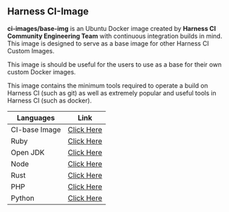 ## Harness CI-Image

**ci-images/base-img** is an Ubuntu Docker image created by **Harness CI Community Engineering Team** with continuous integration builds in mind. This image is designed to serve as a base image for other Harness CI Custom Images.

This image is should be useful for the users to use as a base for their own custom Docker images.

This image contains the minimum tools required to operate a build on Harness CI (such as git) as well as extremely popular and useful tools in Harness CI (such as docker).

| Languages | Link |
| --- | --- |
|CI-base Image| [Click Here](https://github.com/krishi0408/harness-ci-image/blob/main/base-image/22.04/Dockerfile) 
|Ruby|[Click Here](https://github.com/krishi0408/harness-ci-image/blob/main/custom-images/ruby/Dockerfile) |
|Open JDK| [Click Here](https://github.com/krishi0408/harness-ci-image/blob/main/custom-images/openjdk/Dockerfile) |
|Node| [Click Here](https://github.com/krishi0408/harness-ci-image/blob/main/custom-images/node/Dockerfile) 
|Rust| [Click Here](https://github.com/krishi0408/harness-ci-image/blob/main/custom-images/rust/Dockerfile) |
|PHP| [Click Here](https://github.com/krishi0408/harness-ci-image/blob/main/custom-images/php/Dockerfile) |
|Python| [Click Here](https://github.com/krishi0408/harness-ci-image/blob/main/custom-images/python/Dockerfile) |
